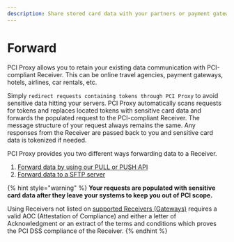 ```yaml
---
description: Share stored card data with your partners or payment gateways.
---
```


# Forward

PCI Proxy allows you to retain your existing data communication with PCI-compliant Receiver. This can be online travel agencies, payment gateways, hotels, airlines, car rentals, etc.

Simply `redirect requests containing tokens through PCI Proxy` to avoid sensitive data hitting your servers. PCI Proxy automatically scans requests for tokens and replaces located tokens with sensitive card data and forwards the populated request to the PCI-compliant Receiver. The message structure of your request always remains the same. Any responses from the Receiver are passed back to you and sensitive card data is tokenized if needed.

PCI Proxy provides you two different ways forwarding data to a Receiver.

1. [Forward data by using our PULL or PUSH API](https://docs.pci-proxy.com/forward-receiver/api.html)
2. [Forward data to a SFTP server](https://docs.pci-proxy.com/forward-receiver/sftp.html)

{% hint style="warning" %}
**Your requests are populated with sensitive card data after they leave your systems to keep you out of PCI scope.**

Using Receivers not listed on [supported Receivers \(Gateways\)](../../pci-proxy/resources/supported-receivers.md) requires a valid AOC \(Attestation of Compliance\) and either a letter of Acknowledgment or an extract of the terms and conditions which proves the PCI DSS compliance of the Receiver. 
{% endhint %}




